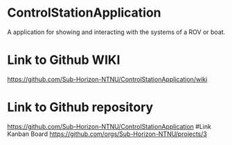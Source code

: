 # ControlStationApplication
A application for showing and interacting with the systems of a ROV or boat. 

# Link to Github WIKI
https://github.com/Sub-Horizon-NTNU/ControlStationApplication/wiki
# Link to Github repository
https://github.com/Sub-Horizon-NTNU/ControlStationApplication
#Link Kanban Board
https://github.com/orgs/Sub-Horizon-NTNU/projects/3
